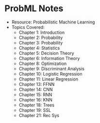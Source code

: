 # ProbML Notes

- Resource: Probabilistic Machine Learning
- Topics Covered:
  - Chapter 1: Introduction
  - Chapter 2: Probability
  - Chapter 3: Probability
  - Chapter 4: Statistics
  - Chapter 5: Decision Theory
  - Chapter 6: Information Theory
  - Chapter 8: Optimization
  - Chapter 9: Discriminant Analysis
  - Chapter 10: Logistic Regression
  - Chapter 11: Linear Regression
  - Chapter 13: FFNN
  - Chapter 14: CNN
  - Chapter 15: RNN
  - Chapter 16: KNN
  - Chapter 18: Trees
  - Chapter 19: SSL
  - Chapter 21: Rec Sys 
